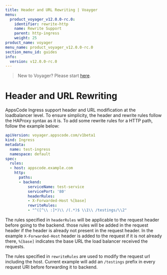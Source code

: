 ```yaml
---
title: Header and URL Rewriting | Voayger
menu:
  product_voyager_v12.0.0-rc.0:
    identifier: rewrite-http
    name: Rewrite Support
    parent: http-ingress
    weight: 25
product_name: voyager
menu_name: product_voyager_v12.0.0-rc.0
section_menu_id: guides
info:
  version: v12.0.0-rc.0
---
```


> New to Voyager? Please start [here](/products/voyager/v12.0.0-rc.0/concepts/overview).

# Header and URL Rewriting

AppsCode Ingress support header and URL modification at the loadbalancer level. To ensure simplicity,
the header and rewrite rules follow the HAProxy syntax as it is. To add some rewrite rules for a HTTP path, follow the example below:

```yaml
apiVersion: voyager.appscode.com/v1beta1
kind: Ingress
metadata:
  name: test-ingress
  namespace: default
spec:
  rules:
  - host: appscode.example.com
    http:
      paths:
      - backend:
          serviceName: test-service
          servicePort: '80'
          headerRules:
          - X-Forwarded-Host %[base]
          rewriteRules:
          - "^([^\\ :]*)\\ /(.*)$ \\1\\ /testings/\\2"
```
The rules specified in `headerRules` will be applicable to the request header before going to the backend.
those rules will be added in the request header if the header is already not present in the request header.
In the example `X-Forwarded-Host` header is added to the request if it is not already there, `%[base]` indicates
the base URL the load balancer received the requests.

The rules specified in `rewriteRules` are used to modify the request url including the host. Current example
will add an `/testings` prefix in every request URI before forwarding it to backend.
